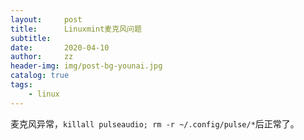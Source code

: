 ```yaml
---
layout:     post
title:      Linuxmint麦克风问题
subtitle:   
date:       2020-04-10
author:     zz
header-img: img/post-bg-younai.jpg
catalog: true
tags:
    - linux
---
```


麦克风异常，`killall pulseaudio; rm -r ~/.config/pulse/*`后正常了。

